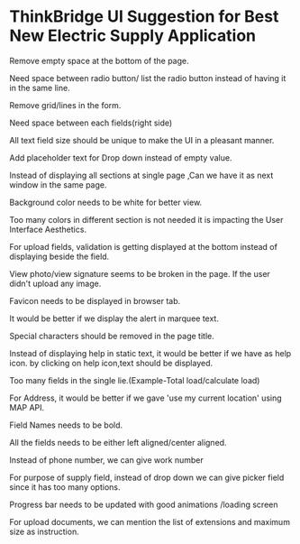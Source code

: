 # ThinkBridge UI Suggestion for Best New Electric Supply Application

Remove empty space at the bottom of the page.

Need space between radio button/ list the radio button instead of having it in the same line.

Remove grid/lines in the form.

Need space between each fields(right side)

All text field size should be unique to make the UI in a pleasant manner.

Add placeholder text for Drop down instead of empty value.

Instead of displaying all sections at single page ,Can we have it as next window in the same page.

Background color needs to be white for better view.

Too many colors in different section is not needed it is impacting the User Interface Aesthetics.

For upload fields, validation is getting displayed at the bottom instead of displaying beside the field.

View photo/view signature seems to be broken in the page. If the user didn't upload any image.

Favicon needs to be displayed in browser tab.

It would be better if we display the alert in marquee text.

Special characters should be removed in the page title.

Instead of displaying help in static text, it would be better if we have as help icon. by clicking on help icon,text should be displayed.

Too many fields in the single lie.(Example-Total load/calculate load)

For Address, it would be better if we gave 'use my current location' using MAP API.

Field Names needs to be bold.

All the fields needs to be either left aligned/center aligned.

Instead of phone number, we can give work number

For purpose of supply field, instead of drop down we can give picker field since it has too many options.

Progress bar needs to be updated with good animations /loading screen

For upload documents, we can mention the list of extensions and maximum size as instruction.



